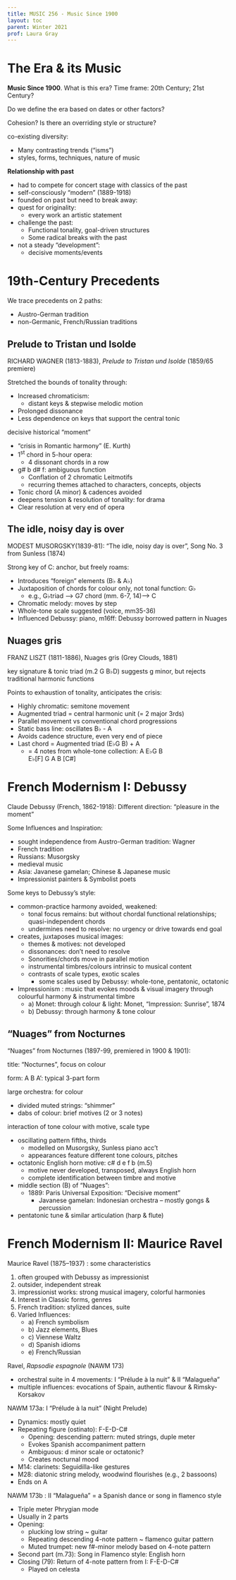 ```yaml
---
title: MUSIC 256 - Music Since 1900
layout: toc
parent: Winter 2021
prof: Laura Gray
---
```

# The Era & its Music
**Music Since 1900**. What is this era?
Time frame: 20th Century; 21st Century?

Do we define the era based on dates or other factors?

Cohesion? Is there an overriding style or structure?

co-existing diversity:
- Many contrasting trends (“isms”)
- styles, forms, techniques, nature of music

**Relationship with past**
- had to compete for concert stage with classics of the past
- self-consciously “modern” (1889-1918)
- founded on past but need to break away:
- quest for originality:
    - every work an artistic statement
- challenge the past:
    - Functional tonality, goal-driven structures
    - Some radical breaks with the past
- not a steady “development”:
    - decisive moments/events

# 19th-Century Precedents
We trace precedents on 2 paths:
- Austro-German tradition
- non-Germanic, French/Russian traditions

## Prelude to Tristan und Isolde
RICHARD WAGNER (1813-1883), *Prelude to Tristan und Isolde* (1859/65 premiere)

Stretched the bounds of tonality through:
- Increased chromaticism:
    - distant keys & stepwise melodic motion
- Prolonged dissonance
- Less dependence on keys that support the central tonic

decisive historical “moment”
- “crisis in Romantic harmony” (E. Kurth)
- 1<sup>st</sup> chord in 5-hour opera:
    - 4 dissonant chords in a row
- g# b d# f: ambiguous function
    - Conflation of 2 chromatic Leitmotifs
    - recurring themes attached to characters, concepts, objects
- Tonic chord (A minor) & cadences avoided
- deepens tension & resolution of tonality: for drama
- Clear resolution at very end of opera

## The idle, noisy day is over

MODEST MUSORGSKY(1839-81): “The idle, noisy day is over”, Song No. 3 from Sunless (1874)

Strong key of C: anchor, but freely roams:
- Introduces “foreign” elements (B♭ & A♭)
- Juxtaposition of chords for colour only, not tonal function: G♭
    - e.g., G♭triad –> G7 chord (mm. 6-7, 14)–> C
- Chromatic melody: moves by step
- Whole-tone scale suggested (voice, mm35-36)
- Influenced Debussy: piano, m16ff: Debussy borrowed pattern in Nuages


## Nuages gris
FRANZ LISZT (1811-1886), Nuages gris (Grey Clouds, 1881)

key signature & tonic triad (m.2 G B♭D) suggests g minor,
but rejects traditional harmonic functions

Points to exhaustion of tonality, anticipates the crisis:
- Highly chromatic: semitone movement
- Augmented triad = central harmonic unit (= 2 major 3rds)
- Parallel movement vs conventional chord progressions
- Static bass line: oscillates B♭ - A
- Avoids cadence structure, even very end of piece
- Last chord = Augmented triad (E♭G B) + A
    - = 4 notes from whole-tone collection: A E♭G B <br> E♭[F] G A B [C#]

#  French Modernism I: Debussy
Claude Debussy (French, 1862-1918): Different direction: “pleasure in the moment”

Some Influences and Inspiration:
-  sought independence from Austro-German tradition: Wagner
-  French tradition
-  Russians: Musorgsky
-  medieval music
-  Asia: Javanese gamelan; Chinese & Japanese music
- Impressionist painters & Symbolist poets

Some keys to Debussy’s style:
- common-practice harmony avoided, weakened:
    - tonal focus remains: but without chordal functional relationships; quasi-independent chords
    - undermines need to resolve: no urgency or drive towards end goal
- creates, juxtaposes musical images:
    -  themes & motives: not developed
    -  dissonances: don’t need to resolve
    -  Sonorities/chords move in parallel motion
    -  instrumental timbres/colours intrinsic to musical content
    -  contrasts of scale types, exotic scales
        - some scales used by Debussy: whole-tone, pentatonic, octatonic
- Impressionism : music that evokes moods & visual imagery through colourful harmony & instrumental timbre
    - a) Monet: through colour & light: Monet, “Impression: Sunrise”, 1874
    - b) Debussy: through harmony & tone colour

## “Nuages” from Nocturnes
“Nuages” from Nocturnes (1897-99, premiered in 1900 & 1901):

title: “Nocturnes”, focus on colour

form: A B A’: typical 3-part form

large orchestra: for colour
- divided muted strings: “shimmer”
- dabs of colour: brief motives (2 or 3 notes)

interaction of tone colour with motive, scale type
-  oscillating pattern fifths, thirds
    - modelled on Musorgsky, Sunless piano acc’t
    - appearances feature different tone colours, pitches
-  octatonic English horn motive: c# d e f b (m.5)
    - motive never developed, transposed, always English horn
    - complete identification between timbre and motive
-  middle section (B) of “Nuages”:
    - 1889: Paris Universal Exposition: “Decisive moment”
        - Javanese gamelan: Indonesian orchestra – mostly gongs & percussion
- pentatonic tune & similar articulation (harp & flute)

# French Modernism II: Maurice Ravel
Maurice Ravel (1875–1937) : some characteristics
1. often grouped with Debussy as impressionist
2. outsider, independent streak
3. impressionist works: strong musical imagery, colorful harmonies
4. Interest in Classic forms, genres
5. French tradition: stylized dances, suite
6. Varied Influences:
    - a) French symbolism
    - b) Jazz elements, Blues
    - c) Viennese Waltz
    - d) Spanish idioms
    - e) French/Russian

Ravel, *Rapsodie espagnole* (NAWM 173)
- orchestral suite in 4 movements: I “Prélude à la nuit” & II “Malagueña”
- multiple influences: evocations of Spain, authentic flavour & Rimsky-Korsakov

NAWM 173a: I “Prélude à la nuit” (Night Prelude)
- Dynamics: mostly quiet
- Repeating figure (ostinato): F-E-D-C#
    - Opening: descending pattern: muted strings, duple meter
    - Evokes Spanish accompaniment pattern
    - Ambiguous: d minor scale or octatonic?
    - Creates nocturnal mood
- M14: clarinets: Seguidilla-like gestures
- M28: diatonic string melody, woodwind flourishes (e.g., 2 bassoons)
- Ends on A

NAWM 173b : II “Malagueña” = a Spanish dance or song in flamenco style
- Triple meter Phrygian mode
- Usually in 2 parts
- Opening:
    - plucking low string ~ guitar
    - Repeating descending 4-note pattern ~ flamenco guitar pattern
    - Muted trumpet: new f#-minor melody based on 4-note pattern
- Second part (m.73): Song in Flamenco style: English horn
- Closing (79): Return of 4-note pattern from I: F-E-D-C#
    - Played on celesta
